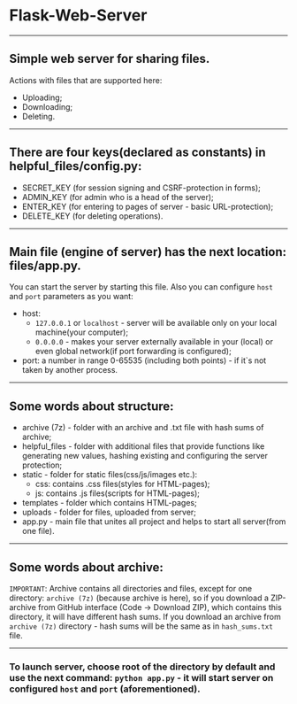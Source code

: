 # Flask-Web-Server

---

## Simple web server for sharing files.

Actions with files that are supported here:
- Uploading;
- Downloading;
- Deleting.

---

## There are four keys(declared as constants) in helpful_files/config.py:

- SECRET_KEY (for session signing and CSRF-protection in forms);
- ADMIN_KEY (for admin who is a head of the server);
- ENTER_KEY (for entering to pages of server - basic URL-protection);
- DELETE_KEY (for deleting operations).

---

## Main file (engine of server) has the next location: files/app.py.
You can start the server by starting this file.
Also you can configure `host` and `port` parameters as you want:
- host:
    - `127.0.0.1` or `localhost` - server will be available only on your local machine(your computer);
    - `0.0.0.0` - makes your server externally available in your (local) or even global network(if port forwarding is configured);
- port:
    a number in range 0-65535 (including both points) - if it`s not taken by another process.

---

## Some words about structure:
- archive (7z) - folder with an archive and .txt file with hash sums of archive;
- helpful_files - folder with additional files that provide functions like generating new values, hashing existing and configuring the server protection;
- static - folder for static files(css/js/images etc.):
    - css: contains .css files(styles for HTML-pages);
    - js: contains .js files(scripts for HTML-pages);
- templates - folder which contains HTML-pages;
- uploads - folder for files, uploaded from server;
- app.py - main file that unites all project and helps to start all server(from one file).

---

## Some words about archive:
`IMPORTANT`: Archive contains all directories and files, except for one directory: `archive (7z)` (because archive is here), so if you download a ZIP-archive from GitHub interface (Code -> Download ZIP), which contains this directory, it will have different hash sums. If you download an archive from `archive (7z)` directory - hash sums will be the same as in `hash_sums.txt` file.

---

### To launch server, choose root of the directory by default and use the next command: `python app.py` - it will start server on configured `host` and `port` (aforementioned).